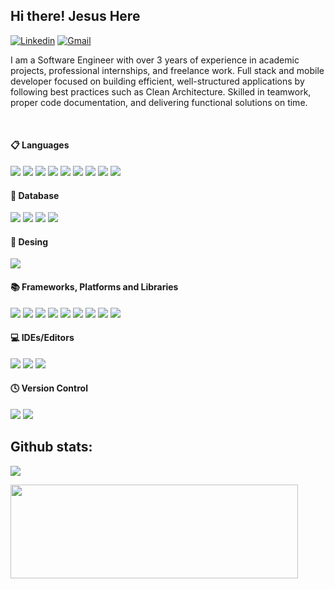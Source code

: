 ## Hi there! Jesus Here

[![Linkedin](https://img.shields.io/badge/-LinkedIn-blue?style=flat&logo=Linkedin&logoColor=white)](https://www.linkedin.com/in/humberto-rico-9a225829b/)
<a href="mailto:jesushumbertoricomejia1@gmail.com">
![Gmail](https://img.shields.io/badge/-Gmail-c14438?style=flat&logo=Gmail&logoColor=white)
</a>

I am a Software Engineer with over 3 years of experience in academic projects, professional internships, and freelance work. Full stack and mobile developer focused on building efficient, well-structured applications by following best practices such as Clean Architecture. Skilled in teamwork, proper code documentation, and delivering functional solutions on time.

<br>
<h4> 📋 Languages </h4>
<span> 
  <img src="https://img.shields.io/badge/HTML5-E34F26?style=for-the-badge&logo=html5&logoColor=white">
  <img src="https://img.shields.io/badge/CSS3-1572B6?style=for-the-badge&logo=css3&logoColor=white">
  <img src="https://img.shields.io/badge/JavaScript-F7DF1E?style=for-the-badge&logo=javascript&logoColor=black">
  <img src="https://img.shields.io/badge/Java-ED8B00?style=for-the-badge&logo=java&logoColor=white">
  <img src="https://img.shields.io/badge/python-3670A0?style=for-the-badge&logo=python&logoColor=ffdd54">
  <img src= "https://img.shields.io/badge/typescript-%23007ACC.svg?style=for-the-badge&logo=typescript&logoColor=white">
  <img src= "https://img.shields.io/badge/c%23-%23239120.svg?style=for-the-badge&logo=csharp&logoColor=white">
  <img src= "https://img.shields.io/badge/dart-%230175C2.svg?style=for-the-badge&logo=dart&logoColor=white">
  <img src= "https://img.shields.io/badge/php-%23777BB4.svg?style=for-the-badge&logo=php&logoColor=white">
</span>
<h4>💾 Database </h4>
<span> 
  <img src="https://img.shields.io/badge/Microsoft%20SQL%20Server-CC2927?style=for-the-badge&logo=microsoft%20sql%20server&logoColor=white">
  <img src="https://img.shields.io/badge/mysql-4479A1.svg?style=for-the-badge&logo=mysql&logoColor=white">
  <img src="https://img.shields.io/badge/sqlite-%2307405e.svg?style=for-the-badge&logo=sqlite&logoColor=white">
  <img src="https://img.shields.io/badge/Supabase-3ECF8E?style=for-the-badge&logo=supabase&logoColor=white">
</span>
<h4> 🎨 Desing </h4>
<span> 
  <img src="https://img.shields.io/badge/figma-%23F24E1E.svg?style=for-the-badge&logo=figma&logoColor=white">
</span>
<h4> 📚 Frameworks, Platforms and Libraries </h4>
<span> 
  <img src="https://img.shields.io/badge/.NET-5C2D91?style=for-the-badge&logo=.net&logoColor=white">
  <img src="https://img.shields.io/badge/angular-%23DD0031.svg?style=for-the-badge&logo=angular&logoColor=white">
  <img src="https://img.shields.io/badge/express.js-%23404d59.svg?style=for-the-badge&logo=express&logoColor=%2361DAFB">
  <img src="https://img.shields.io/badge/flask-%23000.svg?style=for-the-badge&logo=flask&logoColor=white">
  <img src="https://img.shields.io/badge/Flutter-%2302569B.svg?style=for-the-badge&logo=Flutter&logoColor=white">
  <img src="https://img.shields.io/badge/laravel-%23FF2D20.svg?style=for-the-badge&logo=laravel&logoColor=white">
  <img src="https://img.shields.io/badge/NPM-%23CB3837.svg?style=for-the-badge&logo=npm&logoColor=white">
  <img src="https://img.shields.io/badge/node.js-6DA55F?style=for-the-badge&logo=node.js&logoColor=white">
  <img src="https://img.shields.io/badge/vite-%23646CFF.svg?style=for-the-badge&logo=vite&logoColor=white">
</span>
<h4> 💻 IDEs/Editors </h4>
<span> 
  <img src="https://img.shields.io/badge/android%20studio-346ac1?style=for-the-badge&logo=android%20studio&logoColor=white">
  <img src="https://img.shields.io/badge/Visual%20Studio%20Code-0078d7.svg?style=for-the-badge&logo=visual-studio-code&logoColor=white">
  <img src="https://img.shields.io/badge/Visual%20Studio-5C2D91.svg?style=for-the-badge&logo=visual-studio&logoColor=white">
</span>
<h4> 🕓 Version Control </h4>
<span> 
  <img src="https://img.shields.io/badge/git-%23F05033.svg?style=for-the-badge&logo=git&logoColor=white">
  <img src="https://img.shields.io/badge/github-%23121011.svg?style=for-the-badge&logo=github&logoColor=white">
</span>
<h2>Github stats:</h2> 
  <a href="https://github.com/JesusRico98">
<img src="https://github-readme-stats.vercel.app/api?username=JesusRico98&show_icons=true&bg_color=0D1017&border_radius=0&text_color=E8EDF3D5&title_color=E8EDF3&icon_color=E8EDF3&hide_border=false&card_width=414&card_height=195"/>
    </a>
  <p ><img width="460" height="150" src="https://github-readme-stats.vercel.app/api/top-langs?username=JesusRico98&show_icons=true&locale=en&layout=compact&theme=tokyonight"/460/300"></p>


</div>


